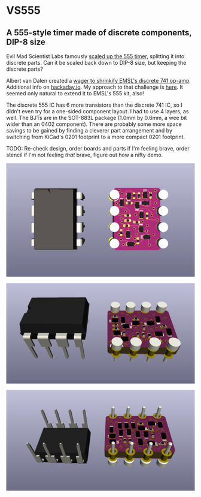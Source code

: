 # VS555

## A 555-style timer made of discrete components, DIP-8 size

Evil Mad Scientist Labs famously [scaled up the 555 timer](https://shop.evilmadscientist.com/productsmenu/652), splitting it into discrete parts. Can it be scaled back down to DIP-8 size, but keeping the discrete parts?

Albert van Dalen created a [wager to shrinkify EMSL's discrete 741 op-amp](https://www.avdweb.nl/div/misc2/discrete-741-operational-amplifier-in-dil8). Additional info on [hackaday.io](https://hackaday.io/project/177194-discrete-741-operational-amplifier-in-dil8). My approach to that challenge is [here](https://github.com/settinger/discrete741). It seemed only natural to extend it to EMSL's 555 kit, also!

The discrete 555 IC has 6 more transistors than the discrete 741 IC, so I didn't even try for a one-sided component layout. I had to use 4 layers, as well. The BJTs are in the SOT-883L package (1.0mm by 0.6mm, a wee bit wider than an 0402 component). There are probably some more space savings to be gained by finding a cleverer part arrangement and by switching from KiCad's 0201 footprint to a more compact 0201 footprint.

TODO: Re-check design, order boards and parts if I'm feeling brave, order stencil if I'm not feeling _that_ brave, figure out how a nifty demo.

![3D render, top view looking down at a DIP-8 IC and the discrete 555 timer](top.png)

![3D render, side view looking at a DIP-8 IC and the discrete 555 timer](side.png)

![3D render, underside view looking at a DIP-8 IC and the discrete 555 timer](side2.png)
